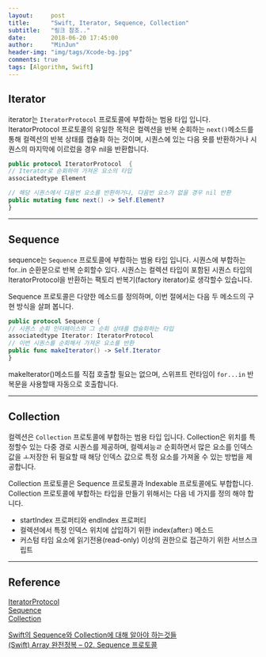 ```yaml
---
layout:     post
title:      "Swift, Iterator, Sequence, Collection"
subtitle:   "링크 참조.."
date:       2018-06-20 17:45:00
author:     "MinJun"
header-img: "img/tags/Xcode-bg.jpg"
comments: true 
tags: [Algorithm, Swift]
---
```


## Iterator

iterator는 `IteratorProtocol` 프로토콜에 부합하는 범용 타입 입니다. IteratorProtocol 프로토콜의 유일한 목적은 컬렉션을 반복 순회하는 `next()`메소드를 통해 컬렉션의 반복 상태를 캡슐화 하는 것이며, 시퀀스에 있는 다음 욧를 반환하거나 시퀀스의 마지막에 이르렀을 경우 nil을 반환합니다. 

```swift
public protocol IteratorProtocol  {
// Iterator로 순회하여 가져온 요소의 타입 
associatedtype Element

// 해당 시퀀스에서 다음번 요소를 반환하거나, 다음번 요소가 없을 경우 nil 반환 
public mutating func next() -> Self.Element? 
}
```

---

## Sequence 

sequence는 `Sequence` 프로토콜에 부합하는 범용 타입 입니다. 시퀀스에 부합하는 for..in 순환문으로 반복 순회할수 있다. 시퀀스는 컬렉션 타입이 포함된 시퀀스 타입의 IteratorProtocol을 반환하는 팩토리 반복기(factory iterator)로 생각할수 있습니다. 

Sequence 프로토콜은 다양한 메소드를 정의하며, 이번 절에서는 다음 두 메소드의 구현 방식을 살펴 봅니다. 

```swift
public protocol Sequence {
// 시퀀스 순회 인터페이스와 그 순회 상태를 캡슐화하는 타입
associatedtype Iterator: IteratorProtocol
// 이번 시퀀스를 순회해서 가져온 요소를 반환
public func makeIterator() -> Self.Iterator 
}
```

makeIterator()메소드를 직접 호출할 필요는 없으며, 스위프트 런타임이 `for...in` 반복문을 사용할때 자동으로 호출합니다.

---

## Collection 

컬렉션은 `Collection` 프로토콜에 부합하는 범용 타입 입니다. Collection은 위치를 특정할수 있는 다중 경로 시퀀스를 제공하며, 컬렉셔능ㄹ 순회하면서 많은 요소를 인덱스 값을 ㅗ저장한 뒤 필요할 때 해당 인덱스 값으로 특정 요소를 가져올 수 있는 방법을 제공합니다. 

Collection 프로토콜은 Sequence 프로토콜과 Indexable 프로토콜에도 부합합니다. Collection 프로토콜에 부합하는 타입을 만들기 위해서는 다음 네 가지를 정의 해야 합니다.

- startIndex 프로퍼티와 endIndex 프로퍼티
- 컬렉션에서 특정 인덱스 위치에 삽입하기 위한 index(after:) 메소드
- 커스텀 타임 요소에 읽기전용(read-only) 이상의 권한으로 접근하기 위한 서브스크립트 

---

## Reference 

[IteratorProtocol](https://developer.apple.com/documentation/swift/iteratorprotocol)<br>
[Sequence](https://developer.apple.com/documentation/swift/sequence)<br>
[Collection](https://developer.apple.com/documentation/swift/collection)<br>

[Swift의 Sequence와 Collection에 대해 알아야 하는것들](https://academy.realm.io/kr/posts/try-swift-soroush-khanlou-sequence-collection/)<br>
[(Swift) Array 완전정복 – 02. Sequence 프로토콜](https://soooprmx.com/archives/7047)<br>
